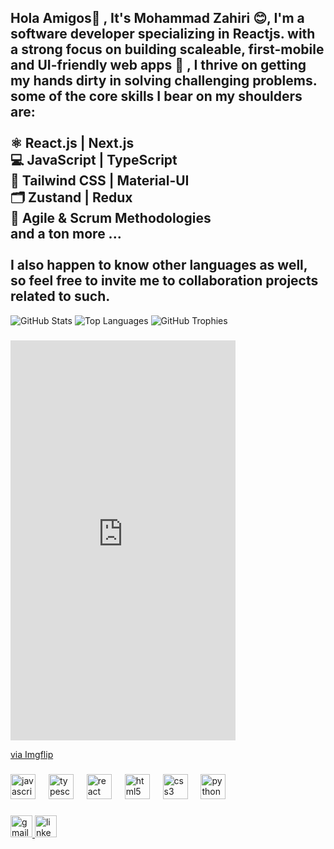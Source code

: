 <h2 align="left">Hola Amigos👋 , It's Mohammad Zahiri 😊, I'm a software developer specializing in Reactjs. with a strong focus on building scaleable, first-mobile and UI-friendly web apps 🚀 , I thrive on getting my hands dirty in solving challenging problems.<br>some of the core skills I bear on my shoulders are:<br><br>⚛️ React.js | Next.js<br>💻 JavaScript | TypeScript<br>🎨 Tailwind CSS | Material-UI<br>🗂️ Zustand | Redux<br>📅 Agile & Scrum Methodologies<br>and a ton more ...<br><br>I also happen to know other languages as well, so feel free to invite me to collaboration projects related to such.</h2>

![GitHub Stats](https://github-readme-stats.vercel.app/api?username=mzahirinia&show_icons=true&theme=dark)
![Top Languages](https://github-readme-stats.vercel.app/api/top-langs/?username=mzahirinia&layout=compact&theme=dark)
![GitHub Trophies](https://github-profile-trophy.vercel.app/?username=mzahirinia&theme=darkhub)

###

<div style="width:360px;max-width:100%;"><div style="height:0;padding-bottom:177.78%;position:relative;"><iframe width="360" height="640" style="position:absolute;top:0;left:0;width:100%;height:100%;" frameBorder="0" src="https://imgflip.com/embed/9h7zvb"></iframe></div><p><a href="https://imgflip.com/gif/9h7zvb">via Imgflip</a></p></div>

###

<div align="left">
  <img src="https://cdn.jsdelivr.net/gh/devicons/devicon/icons/javascript/javascript-plain.svg" height="40" alt="javascript logo"  />
  <img width="13" />
  <img src="https://cdn.jsdelivr.net/gh/devicons/devicon/icons/typescript/typescript-plain.svg" height="40" alt="typescript logo"  />
  <img width="13" />
  <img src="https://cdn.jsdelivr.net/gh/devicons/devicon/icons/react/react-original.svg" height="40" alt="react logo"  />
  <img width="13" />
  <img src="https://cdn.jsdelivr.net/gh/devicons/devicon/icons/html5/html5-plain.svg" height="40" alt="html5 logo"  />
  <img width="13" />
  <img src="https://cdn.jsdelivr.net/gh/devicons/devicon/icons/css3/css3-plain.svg" height="40" alt="css3 logo"  />
  <img width="13" />
  <img src="https://cdn.jsdelivr.net/gh/devicons/devicon/icons/python/python-plain.svg" height="40" alt="python logo"  />
</div>

###

<div align="left">
  <a href="zahiriniamahyar@gmail.com" target="_blank">
    <img src="https://img.shields.io/static/v1?message=Gmail&logo=gmail&label=&color=D14836&logoColor=white&labelColor=&style=for-the-badge" height="35" alt="gmail logo"  />
  </a>
  <a href="https://www.linkedin.com/in/mohammad-zahirinia/" target="_blank">
    <img src="https://img.shields.io/static/v1?message=LinkedIn&logo=linkedin&label=&color=0077B5&logoColor=white&labelColor=&style=for-the-badge" height="35" alt="linkedin logo"  />
  </a>
</div>

###

